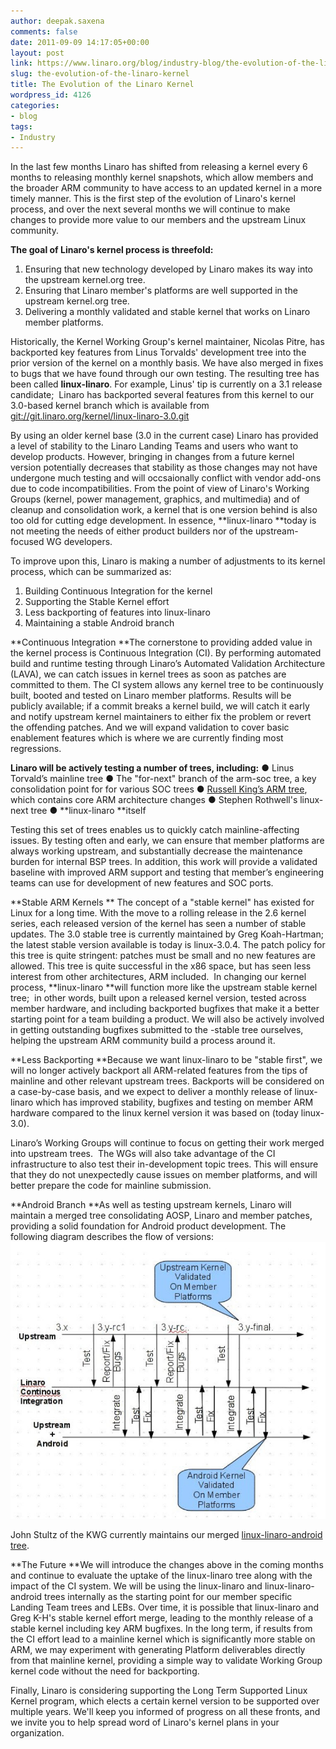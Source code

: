 ```yaml
---
author: deepak.saxena
comments: false
date: 2011-09-09 14:17:05+00:00
layout: post
link: https://www.linaro.org/blog/industry-blog/the-evolution-of-the-linaro-kernel/
slug: the-evolution-of-the-linaro-kernel
title: The Evolution of the Linaro Kernel
wordpress_id: 4126
categories:
- blog
tags:
- Industry
---
```


In the last few months Linaro has shifted from releasing a kernel every 6 months to releasing monthly kernel snapshots, which allow members and the broader ARM community to have access to an updated kernel in a more timely manner. This is the first step of the evolution of Linaro's kernel process, and over the next several months we will continue to make changes to provide more value to our members and the upstream Linux community.

**The goal of Linaro's kernel process is threefold:**
1. Ensuring that new technology developed by Linaro makes its way into the upstream kernel.org tree.
2. Ensuring that Linaro member's platforms are well supported in the upstream kernel.org tree.
3. Delivering a monthly validated and stable kernel that works on Linaro member platforms.

Historically, the Kernel Working Group's kernel maintainer, Nicolas Pitre, has backported key features from Linus Torvalds' development tree into the prior version of the kernel on a monthly basis. We have also merged in fixes to bugs that we have found through our own testing. The resulting tree has been called **linux-linaro**. For example, Linus' tip is currently on a 3.1 release candidate;  Linaro has backported several features from this kernel to our 3.0-based kernel branch which is available from [git://git.linaro.org/kernel/linux-linaro-3.0.git](git://git.linaro.org/kernel/linux-linaro-3.0.git)

By using an older kernel base (3.0 in the current case) Linaro has provided a level of stability to the Linaro Landing Teams and users who want to develop products. However, bringing in changes from a future kernel version potentially decreases that stability as those changes may not have undergone much testing and will occsaionally conflict with vendor add-ons due to code incompatibilities. From the point of view of Linaro's Working Groups (kernel, power management, graphics, and multimedia) and of cleanup and consolidation work, a kernel that is one version behind is also too old for cutting edge development. In essence, **linux-linaro **today is not meeting the needs of either product builders nor of the upstream-focused WG developers.

To improve upon this, Linaro is making a number of adjustments to its kernel process, which can be summarized as:

1. Building Continuous Integration for the kernel
2. Supporting the Stable Kernel effort
3. Less backporting of features into linux-linaro
4. Maintaining a stable Android branch

**Continuous Integration
**The cornerstone to providing added value in the kernel process is Continuous Integration (CI). By performing automated build and runtime testing through Linaro’s Automated Validation Architecture (LAVA), we can catch issues in kernel trees as soon as patches are committed to them. The CI system allows any kernel tree to be continuously built, booted and tested on Linaro member platforms. Results will be publicly available; if a commit breaks a kernel build, we will catch it early and notify upstream kernel maintainers to either fix the problem or revert the offending patches. And we will expand validation to cover basic enablement features which is where we are currently finding most regressions.

**Linaro will be actively testing a number of trees, including:**
● Linus Torvald’s mainline tree
● The "for-next" branch of the arm-soc tree, a key consolidation point for for various SOC trees
● [Russell King’s ARM tree](http://ftp.arm.linux.org.uk/git/gitweb.cgi?p=linux-2.6-arm.git;a=summary), which contains core ARM architecture changes
● Stephen Rothwell's linux-next tree
● **linux-linaro **itself

Testing this set of trees enables us to quickly catch mainline-affecting issues. By testing often and early, we can ensure that member platforms are always working upstream, and substantially decrease the maintenance burden for internal BSP trees. In addition, this work will provide a validated baseline with improved ARM support and testing that member’s engineering teams can use for development of new features and SOC ports.

**Stable ARM Kernels
** The concept of a "stable kernel" has existed for Linux for a long time. With the move to a rolling release in the 2.6 kernel series, each released version of the kernel has seen a number of stable updates. The 3.0 stable tree is currently maintained by Greg Koah-Hartman; the latest stable version available is today is linux-3.0.4. The patch policy for this tree is quite stringent: patches must be small and no new features are allowed. This tree is quite successful in the x86 space, but has seen less interest from other architectures, ARM included.  In changing our kernel process, **linux-linaro **will function more like the upstream stable kernel tree;  in other words, built upon a released kernel version, tested across member hardware, and including backported bugfixes that make it a better starting point for a team building a product. We will also be actively involved in getting outstanding bugfixes submitted to the -stable tree ourselves, helping the upstream ARM community build a process around it.

**Less Backporting
**Because we want linux-linaro to be "stable first", we will no longer actively backport all ARM-related features from the tips of mainline and other relevant upstream trees. Backports will be considered on a case-by-case basis, and we expect to deliver a monthly release of linux-linaro which has improved stability, bugfixes and testing on member ARM hardware compared to the linux kernel version it was based on (today linux-3.0).

Linaro’s Working Groups will continue to focus on getting their work merged into upstream trees.  The WGs will also take advantage of the CI infrastructure to also test their in-development topic trees. This will ensure that they do not unexpectedly cause issues on member platforms, and will better prepare the code for mainline submission.

**Android Branch
**As well as testing upstream kernels, Linaro will maintain a merged tree consolidating AOSP, Linaro and member patches, providing a solid foundation for Android product development. The following diagram describes the flow of versions:
[![](/assets/blog/Android-Upstream-kernel-picture2.jpg)](/assets/blog/Android-Upstream-kernel-picture2.jpg)

John Stultz of the KWG currently maintains our merged [linux-linaro-android tree](http://git.linaro.org/gitweb?p=people/jstultz/android.git;a=summary).

**The Future
**We will introduce the changes above in the coming months and continue to evaluate the uptake of the linux-linaro tree along with the impact of the CI system. We will be using the linux-linaro and linux-linaro-android trees internally as the starting point for our member specific Landing Team trees and LEBs. Over time, it is possible that linux-linaro and Greg K-H's stable kernel effort merge, leading to the monthly release of a stable kernel including key ARM bugfixes. In the long term, if results from the CI effort lead to a mainline kernel which is significantly more stable on ARM, we may experiment with generating Platform deliverables directly from that mainline kernel, providing a simple way to validate Working Group kernel code without the need for backporting.

Finally, Linaro is considering supporting the Long Term Supported Linux Kernel program, which elects a certain kernel version to be supported over multiple years. We'll keep you informed of progress on all these fronts, and we invite you to help spread word of Linaro's kernel plans in your organization.
